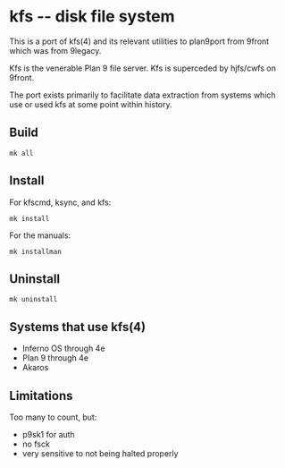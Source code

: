 # kfs -- disk file system

This is a port of kfs(4) and its relevant utilities to plan9port from 9front which was from 9legacy.

Kfs is the venerable Plan 9 file server. Kfs is superceded by hjfs/cwfs on 9front.

The port exists primarily to facilitate data extraction from systems which use or used kfs at some point within history.

## Build

	mk all

## Install

For kfscmd, ksync, and kfs:

	mk install

For the manuals:

	mk installman

## Uninstall

	mk uninstall

## Systems that use kfs(4)

- Inferno OS through 4e
- Plan 9 through 4e
- Akaros

## Limitations

Too many to count, but:

- p9sk1 for auth
- no fsck
- very sensitive to not being halted properly

